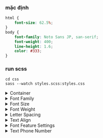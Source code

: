 ### mặc định

```css
html {
    font-size: 62.5%;
}
body {
    font-family: Noto Sans JP, san-serif;
    font-weight: 400;
    line-height: 1.6;
    color: #333;
}
```

### run scss

```
cd css
sass --watch styles.scss:styles.css
```

<details>
<summary>Container</summary>

```css
.container {
    width: 100%;
    max-width: 1200px;
    margin-left: auto;
    margin-right: auto;
    padding-left: 20px;
    padding-right: 20px;
}

.container_fluid {
    width: 100%;
    padding-left: 20px;
    padding-right: 20px;
}
```

</details>
<details>
<summary>Font Family</summary>
```css
.class-name {
    @extend %ff-[noto-sans, roboto, poppins, ..., custom];
}
```
</details>

<details>
<summary>Font Size</summary>
```css
.class-name {
    @extend %fz-[14, 16, 18, ..., custom];
}
```

bảng hạ font

| size ở PC | size ở SP |     |     | size ở PC | size ở SP |
| --------: | --------- | --- | --- | --------- | --------- |
|     10~12 | 10        |     |     | 101~110   | 38        |
|     13~15 | 12        |     |     | 111~120   | 40        |
|     16~18 | 14        |     |     | 121~130   | 42        |
|     19~22 | 16        |     |     | 131~140   | 44        |
|     23~29 | 18        |     |     | 141~160   | 46        |
|     30~34 | 20        |     |     | 161~180   | 48        |
|     35~39 | 22        |     |     | 181~200   | 50        |
|     40~44 | 24        |     |     | 201~220   | 52        |
|     45~49 | 26        |     |     | 221~240   | 54        |
|     50~60 | 28        |     |     | 241~260   | 56        |
|     61~70 | 30        |     |     | 261~280   | 58        |
|     71~80 | 32        |     |     | 281~300   | 60        |
|     81~90 | 34        |     |     | 301~350   | 70        |
|    91~100 | 36        |     |     | 351~400   | 80        |

</details>

<details>
<summary>Font Weight</summary>
```css
.class-name {
    @extend %fw-[100, 200, ..., 900];
}
```

|          extend | css              |
| --------------: | ---------------- |
| @extend %fw-100 | font-weight: 100 |
| @extend %fw-200 | font-weight: 200 |
| @extend %fw-300 | font-weight: 300 |

</details>

<details>
<summary>Letter Spacing</summary>

```css
.class-name {
    @extend %lts-[-100, 0, 100, ..., custom];
}
```

|            extend | css                    |
| ----------------: | ---------------------- |
| @extend %lts--100 | letter-spacing: -0.1em |
|    @extend %lts-0 | letter-spacing: 0      |
|  @extend %lts-100 | letter-spacing: 0.1em  |

</details>

<details>
<summary>Text Align</summary>
```css
.class-name {
    @extend %txt-[l-c-r];
    @extend %[md, lg, xl, xxl]-txt-[l, c, r];
}
```

|              extend | css                                          |
| ------------------: | -------------------------------------------- |
|      @extend %txt-l | text-align: left                             |
| @extend %txt-rigrht | text-align: right                            |
|      @extend %txt-c | text-align: center                           |
|   @extend %md-txt-c | @media min-width (768px): text-align: center |
|   @extend %lg-txt-r | @media min-width (992px): text-align: right  |

</details>

<details>
<summary>Font Feature Settings</summary>

```css
.class-name {
    @extend %txt-p;
}
```

|         extend | css                           |
| -------------: | ----------------------------- |
| @extend %txt-p | font-feature-settings: "palt" |

</details>

<details>
<summary>Text Phone Number</summary>

```css
.class-name {
    @extend %txt-phone;
}
```

|             extend | css                                            |
| -----------------: | ---------------------------------------------- |
| @extend %txt-phone | @media min-width (768px): pointer-events: none |

</details>
